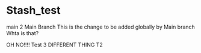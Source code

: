 # Stash_test

main 2
Main Branch
This is the change to be added globally by Main branch
Whta is that?

OH NO!!!!
Test 3
DIFFERENT THING T2
